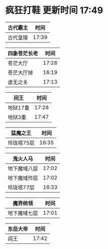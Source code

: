 # 疯狂打鞋 更新时间 17:49

| 古代霸主   | 时间    |
|--------|-------|
| 古代皇陵 | 17:39 |

| 四象苍茫长老   | 时间    |
|--------|-------|
| 苍茫大厅 | 17:28 |
| 苍茫大厅掉 | 16:19 |
| 虚无之关 | 17:13 |

| 间王   | 时间    |
|--------|-------|
| 地狱17重 | 17:28 |
| 地狱3重 | 17:47 |

| 猛魔之王   | 时间    |
|--------|-------|
| 玲珑塔75层 | 16:35 |

| 鬼火人马   | 时间    |
|--------|-------|
| 地下魔域八层 | 17:02 |
| 地下魔域作层 | 17:02 |
| 玲珑塔77层 | 16:33 |

| 魔界统领   | 时间    |
|--------|-------|
| 地下魔域七层 | 17:01 |

| 东岳大帝   | 时间    |
|--------|-------|
| 阎王 | 17:42 |